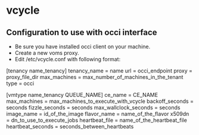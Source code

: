 vcycle
======

Configuration to use with occi interface
----------------------------------------

- Be sure you have installed occi client on your machine.
- Create a new voms proxy.
- Edit /etc/vcycle.conf with following format:


[tenancy name_tenancy]
tenancy_name = name
url = occi_endpoint
proxy = proxy_file_dir
max_machines = max_number_of_machines_in_the_tenant
type = occi

[vmtype name_tenancy QUEUE_NAME]
ce_name = CE_NAME
max_machines = max_machines_to_execute_with_vcycle
backoff_seconds = seconds
fizzle_seconds = seconds
max_wallclock_seconds = seconds
image_name = id_of_the_image
flavor_name = name_of_the_flavor
x509dn = dn_to_use_to_execute_jobs
heartbeat_file = name_of_the_heartbeat_file
heartbeat_seconds = seconds_between_heartbeats
